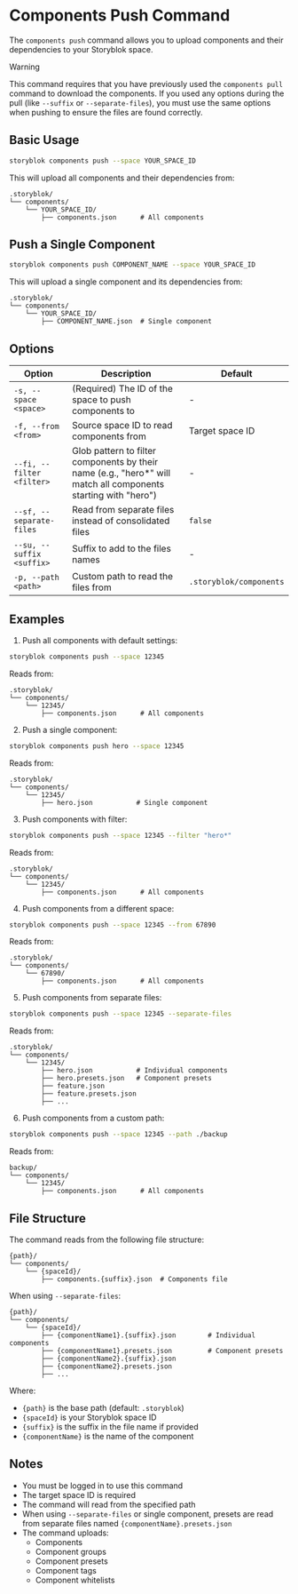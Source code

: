 # Components Push Command

The `components push` command allows you to upload components and their dependencies to your Storyblok space.

> [!WARNING]
> This command requires that you have previously used the `components pull` command to download the components. If you used any options during the pull (like `--suffix` or `--separate-files`), you must use the same options when pushing to ensure the files are found correctly.

## Basic Usage

```bash
storyblok components push --space YOUR_SPACE_ID
```

This will upload all components and their dependencies from:
```
.storyblok/
└── components/
    └── YOUR_SPACE_ID/
        ├── components.json      # All components
```

## Push a Single Component

```bash
storyblok components push COMPONENT_NAME --space YOUR_SPACE_ID
```

This will upload a single component and its dependencies from:
```
.storyblok/
└── components/
    └── YOUR_SPACE_ID/
        ├── COMPONENT_NAME.json  # Single component
```

## Options

| Option | Description | Default |
|--------|-------------|---------|
| `-s, --space <space>` | (Required) The ID of the space to push components to | - |
| `-f, --from <from>` | Source space ID to read components from | Target space ID |
| `--fi, --filter <filter>` | Glob pattern to filter components by their name (e.g., "hero*" will match all components starting with "hero") | - |
| `--sf, --separate-files` | Read from separate files instead of consolidated files | `false` |
| `--su, --suffix <suffix>` | Suffix to add to the files names | - |
| `-p, --path <path>` | Custom path to read the files from | `.storyblok/components` |

## Examples

1. Push all components with default settings:
```bash
storyblok components push --space 12345
```
Reads from:
```
.storyblok/
└── components/
    └── 12345/
        ├── components.json      # All components
```

2. Push a single component:
```bash
storyblok components push hero --space 12345
```
Reads from:
```
.storyblok/
└── components/
    └── 12345/
        ├── hero.json           # Single component
```

3. Push components with filter:
```bash
storyblok components push --space 12345 --filter "hero*"
```
Reads from:
```
.storyblok/
└── components/
    └── 12345/
        ├── components.json      # All components
```

4. Push components from a different space:
```bash
storyblok components push --space 12345 --from 67890
```
Reads from:
```
.storyblok/
└── components/
    └── 67890/
        ├── components.json      # All components
```

5. Push components from separate files:
```bash
storyblok components push --space 12345 --separate-files
```
Reads from:
```
.storyblok/
└── components/
    └── 12345/
        ├── hero.json           # Individual components
        ├── hero.presets.json   # Component presets
        ├── feature.json
        ├── feature.presets.json
        ├── ...
```

6. Push components from a custom path:
```bash
storyblok components push --space 12345 --path ./backup
```
Reads from:
```
backup/
└── components/
    └── 12345/
        ├── components.json      # All components
```

## File Structure

The command reads from the following file structure:
```
{path}/
└── components/
    └── {spaceId}/
        ├── components.{suffix}.json  # Components file
```

When using `--separate-files`:
```
{path}/
└── components/
    └── {spaceId}/
        ├── {componentName1}.{suffix}.json        # Individual components
        ├── {componentName1}.presets.json         # Component presets
        ├── {componentName2}.{suffix}.json
        ├── {componentName2}.presets.json
        ├── ...
```

Where:
- `{path}` is the base path (default: `.storyblok`)
- `{spaceId}` is your Storyblok space ID
- `{suffix}` is the suffix in the file name if provided
- `{componentName}` is the name of the component

## Notes

- You must be logged in to use this command
- The target space ID is required
- The command will read from the specified path
- When using `--separate-files` or single component, presets are read from separate files named `{componentName}.presets.json`
- The command uploads:
  - Components
  - Component groups
  - Component presets
  - Component tags
  - Component whitelists
